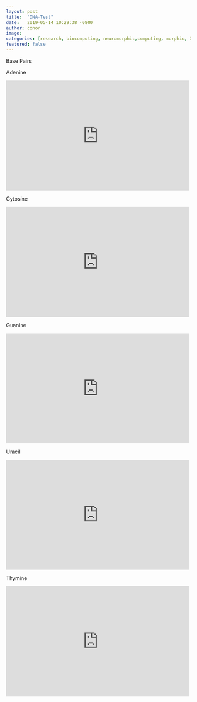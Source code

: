 ```yaml
---
layout: post
title:  "DNA-Test"
date:   2019-05-14 10:29:38 -0800
author: conor
image: 
categories: [research, biocomputing, neuromorphic,computing, morphic, 3D, 3D IC, 3D Computing, futurism]
featured: false
---
```


Base Pairs

Adenine
<iframe style="width: 500px; height: 300px;" frameborder="0" 			src="https://embed.molview.org/v1/?mode=balls&cid=190"></iframe>

Cytosine
<iframe style="width: 500px; height: 300px;" frameborder="0" src="https://embed.molview.org/v1/?mode=balls&cid=597"></iframe>

Guanine
<iframe style="width: 500px; height: 300px;" frameborder="0" src="https://embed.molview.org/v1/?mode=balls&cid=135398634"></iframe>

Uracil
<iframe style="width: 500px; height: 300px;" frameborder="0" src="https://embed.molview.org/v1/?mode=balls&cid=1174"></iframe>

Thymine
<iframe style="width: 500px; height: 300px;" frameborder="0" 	src="https://embed.molview.org/v1/?mode=balls&cid=1135"></iframe>






